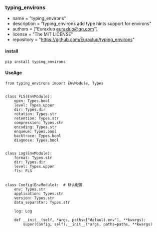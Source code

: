 ### typing_environs 
- name = "typing_environs"
- description = "typing_environs add type hints support  for environs"
- authors = ["Euraxluo <euraxluo@qq.com>"]
- license = "The MIT LICENSE"
- repository = "https://github.com/Euraxluo/typing_environs"

#### install
`pip install typing_environs`

#### UseAge
```
from typing_environs import EnvModule, Types


class FLS(EnvModule):
    open: Types.bool
    level: Types.upper
    dir: Types.dir
    rotation: Types.str
    retention: Types.str
    compression: Types.str
    encoding: Types.str
    enqueue: Types.bool
    backtrace: Types.bool
    diagnose: Types.bool


class Log(EnvModule):
    format: Types.str
    dir: Types.dir
    level: Types.upper
    fls: FLS


class Config(EnvModule):  # 默认配置
    env: Types.str
    application: Types.str
    version: Types.str
    data_separator: Types.str

    log: Log

    def __init__(self, *args, paths=["default.env"], **kwargs):
        super(Config, self).__init__(*args, paths=paths, **kwargs)
```